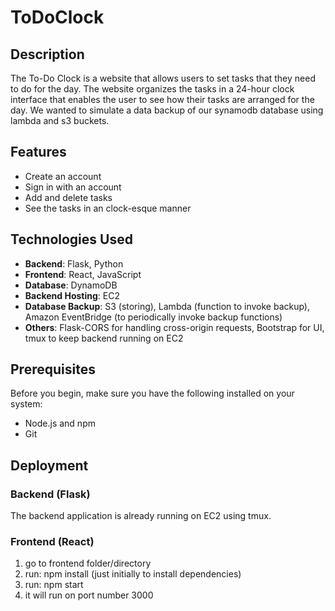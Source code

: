 # ToDoClock

## Description
The To-Do Clock is a website that allows users to set tasks that they need to do for the day. The website organizes the tasks in a 24-hour clock interface that enables the user to see how their tasks are arranged for the day. We wanted to simulate a data backup of our synamodb database using lambda and s3 buckets.

## Features
- Create an account
- Sign in with an account
- Add and delete tasks
- See the tasks in an clock-esque manner

## Technologies Used
- **Backend**: Flask, Python
- **Frontend**: React, JavaScript
- **Database**: DynamoDB 
- **Backend Hosting**: EC2
- **Database Backup**: S3 (storing), Lambda (function to invoke backup), Amazon EventBridge (to periodically invoke backup functions)
- **Others**: Flask-CORS for handling cross-origin requests, Bootstrap for UI, tmux to keep backend running on EC2

## Prerequisites
Before you begin, make sure you have the following installed on your system:
- Node.js and npm
- Git 

## Deployment 

### Backend (Flask)
The backend application is already running on EC2 using tmux.

### Frontend (React)
1. go to frontend folder/directory
2. run: npm install (just initially to install dependencies)
3. run: npm start
4. it will run on port number 3000 
